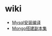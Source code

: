 # wiki
* [Mysql安装编译](https://github.com/yujinhai12381/wiki/blob/master/Mysql%E5%AE%89%E8%A3%85%E7%BC%96%E8%AF%91.md)
* [Mongo搭建副本集](https://github.com/yujinhai12381/wiki/blob/master/Mongo%E6%90%AD%E5%BB%BA%E5%89%AF%E6%9C%AC%E9%9B%86.md)
